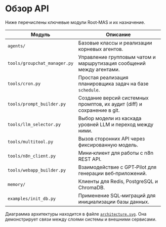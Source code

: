 # Обзор API

Ниже перечислены ключевые модули Root‑MAS и их назначение.

| Модуль | Описание |
|--------|----------|
| `agents/` | Базовые классы и реализации корневых агентов. |
| `tools/groupchat_manager.py` | Управление групповым чатом и маршрутизация сообщений между агентами. |
| `tools/cron.py` | Простая реализация планировщика задач на базе `schedule`. |
| `tools/prompt_builder.py` | Создание версий системных промптов, их аудит (diff) и сохранение в git. |
| `tools/llm_selector.py` | Выбор модели из каскада уровней LLM и переход между ними. |
| `tools/multitool.py` | Вызов сторонних API через фиксированную модель. |
| `tools/n8n_client.py` | Мини‑клиент для работы с n8n REST API. |
| `tools/webapp_builder.py` | Взаимодействие с GPT‑Pilot для генерации веб‑приложений. |
| `memory/` | Клиенты для Redis, PostgreSQL и ChromaDB. |
| `examples/init_db.py` | Применение SQL‑миграций для инициализации базы данных. |

Диаграмма архитектуры находится в файле [`architecture.svg`](architecture.svg). Она демонстрирует связи между слоями системы и внешними сервисами.
